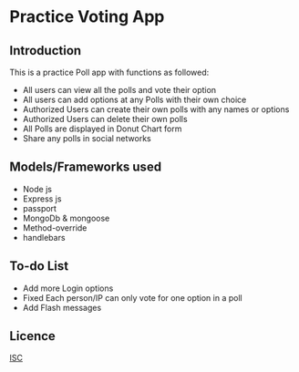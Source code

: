 # Practice Voting App
## Introduction
This is a practice Poll app with functions as followed:
* All users can view all the polls and vote their option
* All users can add options at any Polls with their own choice
* Authorized Users can create their own polls with any names or options
* Authorized Users can delete their own polls
* All Polls are displayed in Donut Chart form
* Share any polls in social networks

## Models/Frameworks used
* Node js
* Express js
* passport
* MongoDb & mongoose
* Method-override
* handlebars

## To-do List
- Add more Login options
- Fixed Each person/IP can only vote for one option in a poll
- Add Flash messages

## Licence
[ISC](https://opensource.org/licenses/ISC)